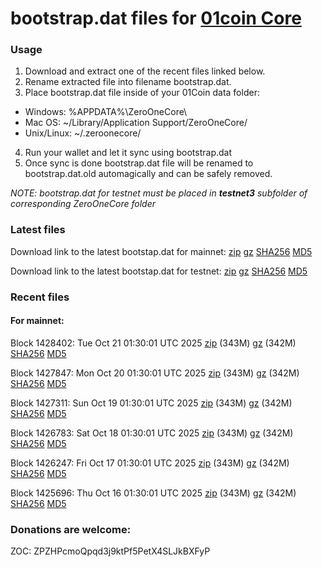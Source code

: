 # bootstrap.dat files for [01coin Core](https://01coin.io)

### Usage

1. Download and extract one of the recent files linked below.
2. Rename extracted file into filename bootstrap.dat.
3. Place bootstrap.dat file inside of your 01Coin data folder:
 - Windows: %APPDATA%\ZeroOneCore\
 - Mac OS: ~/Library/Application Support/ZeroOneCore/
 - Unix/Linux: ~/.zeroonecore/
4. Run your wallet and let it sync using bootstrap.dat
5. Once sync is done bootstrap.dat file will be renamed to bootstrap.dat.old automagically and can be safely removed.

_NOTE: bootstrap.dat for testnet must be placed in **testnet3** subfolder of corresponding ZeroOneCore folder_

### Latest files
Download link to the latest bootstap.dat for mainnet: [zip](https://files.01coin.io/mainnet/bootstrap.dat.zip) [gz](https://files.01coin.io/mainnet/bootstrap.dat.tar.gz) [SHA256](https://files.01coin.io/mainnet/sha256.txt) [MD5](https://files.01coin.io/mainnet/md5.txt)

Download link to the latest bootstap.dat for testnet: [zip](https://files.01coin.io/testnet/bootstrap.dat.zip) [gz](https://files.01coin.io/testnet/bootstrap.dat.tar.gz) [SHA256](https://files.01coin.io/testnet/sha256.txt) [MD5](https://files.01coin.io/testnet/md5.txt)

### Recent files

#### For mainnet:

Block 1428402: Tue Oct 21 01:30:01 UTC 2025 [zip](https://files.01coin.io/mainnet/2025-10-21/bootstrap.dat.zip) (343M) [gz](https://files.01coin.io/mainnet/2025-10-21/bootstrap.dat.tar.gz) (342M) [SHA256](https://files.01coin.io/mainnet/2025-10-21/sha256.txt) [MD5](https://files.01coin.io/mainnet/2025-10-21/md5.txt)

Block 1427847: Mon Oct 20 01:30:01 UTC 2025 [zip](https://files.01coin.io/mainnet/2025-10-20/bootstrap.dat.zip) (343M) [gz](https://files.01coin.io/mainnet/2025-10-20/bootstrap.dat.tar.gz) (342M) [SHA256](https://files.01coin.io/mainnet/2025-10-20/sha256.txt) [MD5](https://files.01coin.io/mainnet/2025-10-20/md5.txt)

Block 1427311: Sun Oct 19 01:30:01 UTC 2025 [zip](https://files.01coin.io/mainnet/2025-10-19/bootstrap.dat.zip) (343M) [gz](https://files.01coin.io/mainnet/2025-10-19/bootstrap.dat.tar.gz) (342M) [SHA256](https://files.01coin.io/mainnet/2025-10-19/sha256.txt) [MD5](https://files.01coin.io/mainnet/2025-10-19/md5.txt)

Block 1426783: Sat Oct 18 01:30:01 UTC 2025 [zip](https://files.01coin.io/mainnet/2025-10-18/bootstrap.dat.zip) (343M) [gz](https://files.01coin.io/mainnet/2025-10-18/bootstrap.dat.tar.gz) (342M) [SHA256](https://files.01coin.io/mainnet/2025-10-18/sha256.txt) [MD5](https://files.01coin.io/mainnet/2025-10-18/md5.txt)

Block 1426247: Fri Oct 17 01:30:01 UTC 2025 [zip](https://files.01coin.io/mainnet/2025-10-17/bootstrap.dat.zip) (343M) [gz](https://files.01coin.io/mainnet/2025-10-17/bootstrap.dat.tar.gz) (342M) [SHA256](https://files.01coin.io/mainnet/2025-10-17/sha256.txt) [MD5](https://files.01coin.io/mainnet/2025-10-17/md5.txt)

Block 1425696: Thu Oct 16 01:30:01 UTC 2025 [zip](https://files.01coin.io/mainnet/2025-10-16/bootstrap.dat.zip) (343M) [gz](https://files.01coin.io/mainnet/2025-10-16/bootstrap.dat.tar.gz) (342M) [SHA256](https://files.01coin.io/mainnet/2025-10-16/sha256.txt) [MD5](https://files.01coin.io/mainnet/2025-10-16/md5.txt)


### Donations are welcome:

ZOC: ZPZHPcmoQpqd3j9ktPf5PetX4SLJkBXFyP
